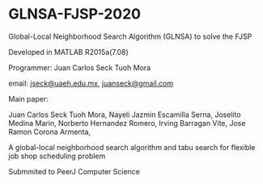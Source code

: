 # GLNSA-FJSP-2020
Global-Local Neighborhood Search Algorithm (GLNSA) to solve the FJSP

Developed in MATLAB R2015a(7.08)

Programmer: Juan Carlos Seck Tuoh Mora

email:   jseck@uaeh.edu.mx, juanseck@gmail.com

Main paper:

Juan Carlos Seck Tuoh Mora, Nayeli Jazmin Escamilla Serna, Joselito Medina Marin, Norberto Hernandez Romero, Irving Barragan Vite, Jose Ramon Corona Armenta,

A global-local neighborhood search algorithm and tabu search for flexible job shop scheduling problem

Submmited to PeerJ Computer Science 
